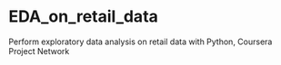 # EDA_on_retail_data
Perform exploratory data analysis on retail data with Python, Coursera Project Network
